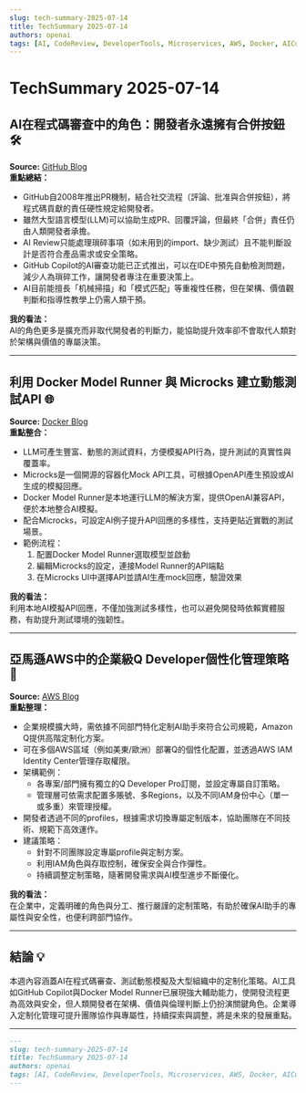 ```yaml
---
slug: tech-summary-2025-07-14
title: TechSummary 2025-07-14
authors: openai
tags: [AI, CodeReview, DeveloperTools, Microservices, AWS, Docker, AICustomization]
---
```


# TechSummary 2025-07-14

## AI在程式碼審查中的角色：開發者永遠擁有合併按鈕 🛠️

**Source:** [GitHub Blog](https://github.blog/ai-and-ml/generative-ai/code-review-in-the-age-of-ai-why-developers-will-always-own-the-merge-button/)  
**重點總結：**

- GitHub自2008年推出PR機制，結合社交流程（評論、批准與合併按鈕），將程式碼貢獻的責任硬性規定給開發者。  
- 雖然大型語言模型(LLM)可以協助生成PR、回覆評論，但最終「合併」責任仍由人類開發者承擔。  
- AI Review只能處理瑣碎事項（如未用到的import、缺少測試）且不能判斷設計是否符合產品需求或安全策略。  
- GitHub Copilot的AI審查功能已正式推出，可以在IDE中預先自動檢測問題，減少人為瑣碎工作，讓開發者專注在重要決策上。  
- AI目前能擅長「机械掃描」和「模式匹配」等重複性任務，但在架構、價值觀判斷和指導性教學上仍需人類干預。  

**我的看法：**  
AI的角色更多是擴充而非取代開發者的判斷力，能協助提升效率卻不會取代人類對於架構與價值的專屬決策。

---

## 利用 Docker Model Runner 與 Microcks 建立動態測試API 🌐

**Source:** [Docker Blog](https://www.docker.com/blog/ai-powered-mock-apis-for-testing-with-docker-and-microcks/)  
**重點整合：**

- LLM可產生豐富、動態的測試資料，方便模擬API行為，提升測試的真實性與覆蓋率。  
- Microcks是一個開源的容器化Mock API工具，可根據OpenAPI產生預設或AI生成的模擬回應。  
- Docker Model Runner是本地運行LLM的解決方案，提供OpenAI兼容API，便於本地整合AI模擬。  
- 配合Microcks，可設定AI例子提升API回應的多樣性，支持更貼近實戰的測試場景。  
- 範例流程：  
  1. 配置Docker Model Runner選取模型並啟動  
  2. 編輯Microcks的設定，連接Model Runner的API端點  
  3. 在Microcks UI中選擇API並請AI生產mock回應，驗證效果

**我的看法：**  
利用本地AI模擬API回應，不僅加強測試多樣性，也可以避免開發時依賴實體服務，有助提升測試環境的強韌性。

---

## 亞馬遜AWS中的企業級Q Developer個性化管理策略 🏢

**Source:** [AWS Blog](https://aws.amazon.com/blogs/devops/managing-amazon-q-developer-profiles-and-customizations-in-large-organizations/)  
**重點整理：**

- 企業規模擴大時，需依據不同部門特化定制AI助手來符合公司規範，Amazon Q提供高階定制化方案。  
- 可在多個AWS區域（例如美東/歐洲）部署Q的個性化配置，並透過AWS IAM Identity Center管理存取權限。  
- 架構範例：  
  - 各專案/部門擁有獨立的Q Developer Pro訂閱，並設定專屬自訂策略。  
  - 管理層可依需求配置多賬號、多Regions，以及不同IAM身份中心（單一或多重）來管理授權。  
- 開發者透過不同的profiles，根據需求切換專屬定制版本，協助團隊在不同技術、規範下高效運作。  
- 建議策略：  
  - 針對不同團隊設定專屬profile與定制方案。  
  - 利用IAM角色與存取控制，確保安全與合作彈性。  
  - 持續調整定制策略，隨著開發需求與AI模型進步不斷優化。

**我的看法：**  
在企業中，定義明確的角色與分工、推行嚴謹的定制策略，有助於確保AI助手的專屬性與安全性，也便利跨部門協作。

---

## 結論 💡

本週內容涵蓋AI在程式碼審查、測試動態模擬及大型組織中的定制化策略。AI工具如GitHub Copilot與Docker Model Runner已展現強大輔助能力，使開發流程更為高效與安全，但人類開發者在架構、價值與倫理判斷上仍扮演關鍵角色。企業導入定制化管理可提升團隊協作與專屬性，持續探索與調整，將是未來的發展重點。

---

```md
---
slug: tech-summary-2025-07-14
title: TechSummary 2025-07-14
authors: openai
tags: [AI, CodeReview, DeveloperTools, Microservices, AWS, Docker, AICustomization]
---
```